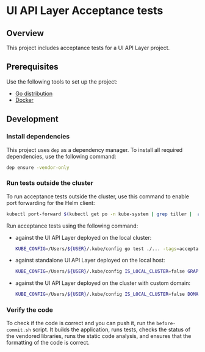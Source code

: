 # UI API Layer Acceptance tests

## Overview

This project includes acceptance tests for a UI API Layer project.

## Prerequisites

Use the following tools to set up the project:

* [Go distribution](https://golang.org)
* [Docker](https://www.docker.com/)

## Development

### Install dependencies

This project uses `dep` as a dependency manager. To install all required dependencies, use the following command:
```bash
dep ensure -vendor-only
```

### Run tests outside the cluster

To run acceptance tests outside the cluster, use this command to enable port forwarding for the Helm client:
```bash
kubectl port-forward $(kubectl get po -n kube-system | grep tiller |  awk '{print $1}') 44134:44134 -n kube-system
```

Run acceptance tests using the following command:

- against the UI API Layer deployed on the local cluster:
  
  ```bash
  KUBE_CONFIG=/Users/${USER}/.kube/config go test ./... -tags=acceptance
  ```

- against standalone UI API Layer deployed on the local host:
  
  ```bash
  KUBE_CONFIG=/Users/${USER}/.kube/config IS_LOCAL_CLUSTER=false GRAPHQL_ENDPOINT=http://localhost:3000/graphql go test ./... -tags=acceptance
  ```

- against the UI API Layer deployed on the cluster with custom domain:
  
  ```bash
  KUBE_CONFIG=/Users/${USER}/.kube/config IS_LOCAL_CLUSTER=false DOMAIN=nightly.kyma.cx go test ./... -tags=acceptance
  ```

### Verify the code

To check if the code is correct and you can push it, run the `before-commit.sh` script. It builds the application, runs tests, checks the status of the vendored libraries, runs the static code analysis, and ensures that the formatting of the code is correct.
